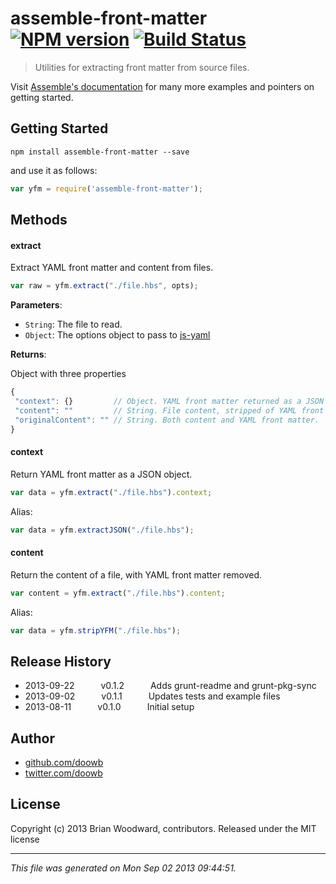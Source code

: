 # assemble-front-matter [![NPM version](https://badge.fury.io/js/assemble-front-matter.png)](http://badge.fury.io/js/assemble-front-matter)  [![Build Status](https://travis-ci.org/assemble/assemble-front-matter.png)](https://travis-ci.org/assemble/assemble-front-matter)

> Utilities for extracting front matter from source files.

Visit [Assemble's documentation](http://assemble.io) for many more examples and pointers on getting started.

## Getting Started
```shell
npm install assemble-front-matter --save
```

and use it as follows:

```js
var yfm = require('assemble-front-matter');
```


## Methods
#### extract
Extract YAML front matter and content from files.

```js
var raw = yfm.extract("./file.hbs", opts);
```
**Parameters**:

* `String`: The file to read.
* `Object`: The options object to pass to [js-yaml](https://github.com/nodeca/js-yaml)

**Returns**:

Object with three properties

```js
{
 "context": {}         // Object. YAML front matter returned as a JSON object.
 "content": ""         // String. File content, stripped of YAML front matter
 "originalContent": "" // String. Both content and YAML front matter.
}
```

#### context

Return YAML front matter as a JSON object.

```js
var data = yfm.extract("./file.hbs").context;
```

Alias:

```js
var data = yfm.extractJSON("./file.hbs");
```

#### content

Return the content of a file, with YAML front matter removed.

```js
var content = yfm.extract("./file.hbs").content;
```

Alias:

```js
var data = yfm.stripYFM("./file.hbs");
```



## Release History

 * 2013-09-22   v0.1.2   Adds grunt-readme and grunt-pkg-sync
 * 2013-09-02   v0.1.1   Updates tests and example files
 * 2013-08-11   v0.1.0   Initial setup
 

## Author

+ [github.com/doowb](https://github.com/doowb)
+ [twitter.com/doowb](http://twitter.com/doowb)

## License
Copyright (c) 2013 Brian Woodward, contributors.
Released under the MIT license

***

_This file was generated on Mon Sep 02 2013 09:44:51._
